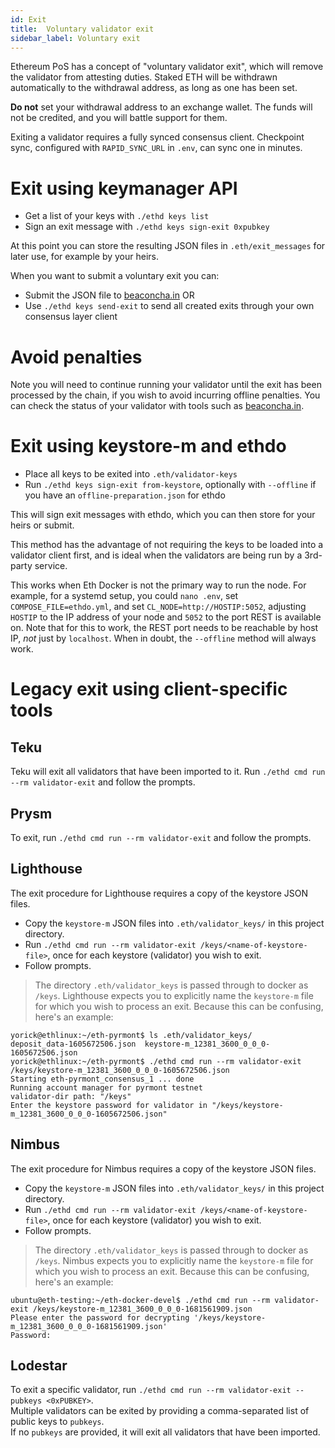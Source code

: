 ```yaml
---
id: Exit
title:  Voluntary validator exit
sidebar_label: Voluntary exit
---
```


Ethereum PoS has a concept of "voluntary validator exit", which will remove the
validator from attesting duties. Staked ETH will be withdrawn automatically
to the withdrawal address, as long as one has been set.

**Do not** set your withdrawal address to an exchange wallet. The funds will not
be credited, and you will battle support for them.

Exiting a validator requires a fully synced consensus client. Checkpoint sync,
configured with `RAPID_SYNC_URL` in `.env`, can sync one in minutes.

# Exit using keymanager API

- Get a list of your keys with `./ethd keys list`
- Sign an exit message with `./ethd keys sign-exit 0xpubkey`

At this point you can store the resulting JSON files in `.eth/exit_messages` for later use, for example by your heirs.

When you want to submit a voluntary exit you can:
- Submit the JSON file to [beaconcha.in](https://beaconcha.in/tools/broadcast)
OR
- Use `./ethd keys send-exit` to send all created exits through your own consensus layer client

# Avoid penalties

Note you will need to continue running your validator until the exit has been processed by the chain, if you wish to
avoid incurring offline penalties. You can check the status of your validator with tools such as
[beaconcha.in](https://beaconcha.in).

# Exit using keystore-m and ethdo

- Place all keys to be exited into `.eth/validator-keys`
- Run `./ethd keys sign-exit from-keystore`, optionally with `--offline` if you have an `offline-preparation.json` for
ethdo

This will sign exit messages with ethdo, which you can then store for your heirs or submit.

This method has the advantage of not requiring the keys to be loaded into a validator client first, and is ideal when
the validators are being run by a 3rd-party service.

This works when Eth Docker is not the primary way to run the node. For example, for a systemd setup, you could
`nano .env`, set `COMPOSE_FILE=ethdo.yml`, and set `CL_NODE=http://HOSTIP:5052`, adjusting `HOSTIP` to the IP address
of your node and `5052` to the port REST is available on. Note that for this to work, the REST port needs to be
reachable by host IP, *not* just by `localhost`. When in doubt, the `--offline` method will always work.

# Legacy exit using client-specific tools

## Teku

Teku will exit all validators that have been imported to it. Run
`./ethd cmd run --rm validator-exit` and follow the prompts.

## Prysm

To exit, run `./ethd cmd run --rm validator-exit` and follow the
prompts.

## Lighthouse

The exit procedure for Lighthouse requires a copy of the keystore JSON files.

- Copy the `keystore-m` JSON files into `.eth/validator_keys/` in this project directory.
- Run `./ethd cmd run --rm validator-exit /keys/<name-of-keystore-file>`, once for each keystore (validator) you wish to exit.
- Follow prompts.

> The directory `.eth/validator_keys` is passed through to docker as `/keys`. Lighthouse
> expects you to explicitly name the `keystore-m` file for which you wish to process an exit. Because this can
> be confusing, here's an example:
```
yorick@ethlinux:~/eth-pyrmont$ ls .eth/validator_keys/
deposit_data-1605672506.json  keystore-m_12381_3600_0_0_0-1605672506.json
yorick@ethlinux:~/eth-pyrmont$ ./ethd cmd run --rm validator-exit /keys/keystore-m_12381_3600_0_0_0-1605672506.json
Starting eth-pyrmont_consensus_1 ... done
Running account manager for pyrmont testnet
validator-dir path: "/keys" 
Enter the keystore password for validator in "/keys/keystore-m_12381_3600_0_0_0-1605672506.json"  
```

## Nimbus

The exit procedure for Nimbus requires a copy of the keystore JSON files.

- Copy the `keystore-m` JSON files into `.eth/validator_keys/` in this project directory.
- Run `./ethd cmd run --rm validator-exit /keys/<name-of-keystore-file>`, once for each keystore (validator) you wish to exit.
- Follow prompts.

> The directory `.eth/validator_keys` is passed through to docker as `/keys`. Nimbus
> expects you to explicitly name the `keystore-m` file for which you wish to process an exit. Because this can
> be confusing, here's an example:
```
ubuntu@eth-testing:~/eth-docker-devel$ ./ethd cmd run --rm validator-exit /keys/keystore-m_12381_3600_0_0_0-1681561909.json
Please enter the password for decrypting '/keys/keystore-m_12381_3600_0_0_0-1681561909.json'
Password:
```

## Lodestar

To exit a specific validator, run `./ethd cmd run --rm validator-exit --pubkeys <0xPUBKEY>`.  
Multiple validators can be exited by providing a comma-separated list of public keys to `pubkeys`.  
If no `pubkeys` are provided, it will exit all validators that have been imported.
